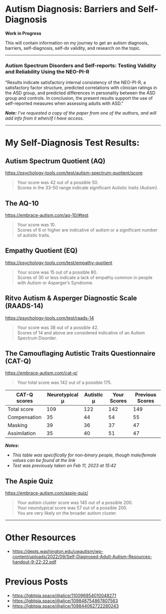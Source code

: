 # Autism Diagnosis: Barriers and Self-Diagnosis

**Work in Progress**

This will contain information on my journey to get an autism diagnosis, barriers, self-diagnosis, self-dx validity, and research on the topic.

---

### Autism Spectrum Disorders and Self-reports: Testing Validity and Reliability Using the NEO-PI-R

"Results indicate satisfactory internal consistency of the NEO-PI-R, a satisfactory factor structure, predicted correlations with clinician ratings in the ASD group, and predicted differences in personality between the ASD group and controls. In conclusion, the present results support the use of self-reported measures when assessing adults with ASD."

***Note:*** *I've requested a copy of the paper from one of the authors, and will add info from it when/if I have access.*

---

# My Self-Diagnosis Test Results:

## Autism Spectrum Quotient (AQ)
https://psychology-tools.com/test/autism-spectrum-quotient/score

> Your score was 42 out of a possible 50.<br>
> Scores in the 33-50 range indicate significant Autistic traits (Autism).<br>

## The AQ-10
https://embrace-autism.com/aq-10/#test

> Your score was 10.<br>
> Scores of 6 or higher are indicative of autism or a significant number of autistic traits.<br>

## Empathy Quotient (EQ)
https://psychology-tools.com/test/empathy-quotient

> Your score was 15 out of a possible 80.<br>
> Scores of 30 or less indicate a lack of empathy common in people with Autism or Asperger’s Syndrome.<br>

## Ritvo Autism & Asperger Diagnostic Scale (RAADS-14)
https://psychology-tools.com/test/raads-14

> Your score was 38 out of a possible 42.<br>
> Scores of 14 and above are considered indicative of an Autism Spectrum Disorder.<br>

## The Camouflaging Autistic Traits Questionnaire (CAT-Q)
https://embrace-autism.com/cat-q/

> Your total score was 142 out of a possible 175.

| CAT-Q scores | Neurotypical μ | Autistic μ | Your Scores | Previous Scores |
| ------------ | -------------- | ---------- | ----------- | --------------- |
| Total score  | 109            | 122        | 142         | 149             |
| Compensation | 35             | 44         | 54          | 55              |
| Masking      | 39             | 36         | 37          | 47              |
| Assimilation | 35             | 40         | 51          | 47              |

***Notes:*** 
- *This table was specifically for non-binary people, though male/female values can be found at the link*
- *Test was previously taken on Feb 11, 2023 at 15:42*


## The Aspie Quiz
https://embrace-autism.com/aspie-quiz/

> Your autism cluster score was 145 out of a possible 200.<br>
> Your neurotypical score was 57 out of a possible 200.<br>
> You are very likely on the broader autism cluster.<br>

---

# Other Resources

- https://depts.washington.edu/uwautism/wp-content/uploads/2022/09/Self-Diagnosed-Adult-Autism-Resources-handout-9-22-22.pdf

# Previous Posts

- https://lgbtqia.space/@alice/110096954010048271
- https://lgbtqia.space/@alice/109848754867807563
- https://lgbtqia.space/@alice/109844062722280243

